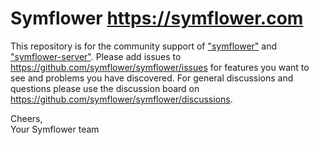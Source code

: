 # Symflower https://symflower.com

This repository is for the community support of ["symflower"](https://get.symflower.com) and ["symflower-server"](https://symflower.com/en/features/overview/). Please add issues to https://github.com/symflower/symflower/issues for features you want to see and problems you have discovered. For general discussions and questions please use the discussion board on https://github.com/symflower/symflower/discussions.

Cheers,<br/>
Your Symflower team
